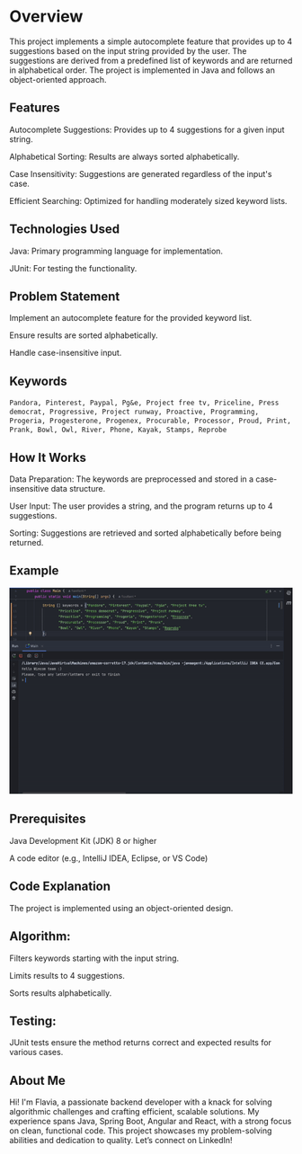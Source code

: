 # Overview

This project implements a simple autocomplete feature that provides up to 4 suggestions based on the input string provided by the user. The suggestions are derived from a predefined list of keywords and are returned in alphabetical order. The project is implemented in Java and follows an object-oriented approach.


## Features

Autocomplete Suggestions: Provides up to 4 suggestions for a given input string.

Alphabetical Sorting: Results are always sorted alphabetically.

Case Insensitivity: Suggestions are generated regardless of the input's case.

Efficient Searching: Optimized for handling moderately sized keyword lists.


## Technologies Used

Java: Primary programming language for implementation.

JUnit: For testing the functionality.


## Problem Statement

Implement an autocomplete feature for the provided keyword list.

Ensure results are sorted alphabetically.

Handle case-insensitive input.


## Keywords
```
Pandora, Pinterest, Paypal, Pg&e, Project free tv, Priceline, Press democrat, Progressive, Project runway, Proactive, Programming, Progeria, Progesterone, Progenex, Procurable, Processor, Proud, Print, Prank, Bowl, Owl, River, Phone, Kayak, Stamps, Reprobe
```

## How It Works

Data Preparation: The keywords are preprocessed and stored in a case-insensitive data structure.

User Input: The user provides a string, and the program returns up to 4 suggestions.

Sorting: Suggestions are retrieved and sorted alphabetically before being returned.


## Example

![autocomplete-programming-problem.gif](resources/autocomplete-programming-problem.gif)

## Prerequisites

Java Development Kit (JDK) 8 or higher

A code editor (e.g., IntelliJ IDEA, Eclipse, or VS Code)

## Code Explanation

The project is implemented using an object-oriented design.


## Algorithm:

Filters keywords starting with the input string.

Limits results to 4 suggestions.

Sorts results alphabetically.


## Testing:

JUnit tests ensure the method returns correct and expected results for various cases.


## About Me

Hi! I'm Flavia, a passionate backend developer with a knack for solving algorithmic challenges and crafting efficient, scalable solutions. My experience spans Java, Spring Boot, Angular and React, with a strong focus on clean, functional code. This project showcases my problem-solving abilities and dedication to quality. Let’s connect on LinkedIn!



